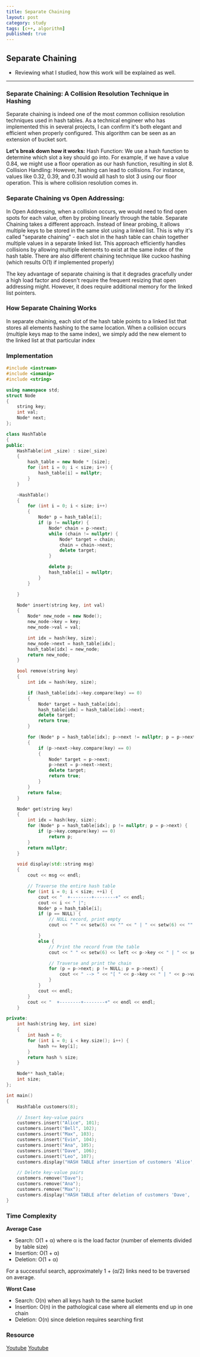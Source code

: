 ```yaml
---
title: Separate Chaining
layout: post
category: study
tags: [c++, algorithm]
published: true
---
```


## Separate Chaining

* Reviewing what I studied, how this work will be explained as well. 
---

### Separate Chaining: A Collision Resolution Technique in Hashing
Separate chaining is indeed one of the most common collision resolution techniques used in hash tables. As a technical engineer who has implemented this in several projects, I can confirm it's both elegant and efficient when properly configured. This algorithm can be seen as an extension of bucket sort.

**Let's break down how it works:**
Hash Function: We use a hash function to determine which slot a key should go into. For example, if we have a value 0.84, we might use a floor operation as our hash function, resulting in slot 8.
Collision Handling: However, hashing can lead to collisions. For instance, values like 0.32, 0.39, and 0.31 would all hash to slot 3 using our floor operation. This is where collision resolution comes in.

### Separate Chaining vs Open Addressing:
In Open Addressing, when a collision occurs, we would need to find open spots for each value, often by probing linearly through the table.
Separate Chaining takes a different approach. Instead of linear probing, it allows multiple keys to be stored in the same slot using a linked list.
This is why it's called "separate chaining" - each slot in the hash table can chain together multiple values in a separate linked list. This approach efficiently handles collisions by allowing multiple elements to exist at the same index of the hash table. There are also different chaining technique like cuckoo hashing (which results O(1) if implemented properly)

The key advantage of separate chaining is that it degrades gracefully under a high load factor and doesn't require the frequent resizing that open addressing might. However, it does require additional memory for the linked list pointers.

### How Separate Chaining Works
In separate chaining, each slot of the hash table points to a linked list that stores all elements hashing to the same location. When a collision occurs (multiple keys map to the same index), we simply add the new element to the linked list at that particular index

### Implementation

```cpp
#include <iostream>
#include <iomanip>
#include <string>

using namespace std;
struct Node
{
    string key;
    int val;
    Node* next;
};

class HashTable 
{
public:
    HashTable(int _size) : size(_size)
    {
        hash_table = new Node * [size];
        for (int i = 0; i < size; i++) {
            hash_table[i] = nullptr;
        }
    }

    ~HashTable() 
    {
        for (int i = 0; i < size; i++)
        {
            Node* p = hash_table[i];
            if (p != nullptr) {
                Node* chain = p->next;
                while (chain != nullptr) {
                    Node* target = chain;
                    chain = chain->next;
                    delete target;
                }

                delete p;
                hash_table[i] = nullptr;
            }
        }

    }

    Node* insert(string key, int val)
    {
        Node* new_node = new Node();
        new_node->key = key;
        new_node->val = val;

        int idx = hash(key, size);
        new_node->next = hash_table[idx];
        hash_table[idx] = new_node;
        return new_node;
    }

    bool remove(string key) 
    {
        int idx = hash(key, size);

        if (hash_table[idx]->key.compare(key) == 0)
        {
            Node* target = hash_table[idx];
            hash_table[idx] = hash_table[idx]->next;
            delete target;
            return true;
        }

        for (Node* p = hash_table[idx]; p->next != nullptr; p = p->next)
        {
            if (p->next->key.compare(key) == 0)
            {
                Node* target = p->next;
                p->next = p->next->next;
                delete target;
                return true;
            }
        }
        return false;
    }

    Node* get(string key) 
    {
        int idx = hash(key, size);
        for (Node* p = hash_table[idx]; p != nullptr; p = p->next) {
            if (p->key.compare(key) == 0)
                return p;
        }
        return nullptr;
    }

    void display(std::string msg)
    {
        cout << msg << endl;

        // Traverse the entire hash table
        for (int i = 0; i < size; ++i) {
            cout << "  +--------+--------+" << endl;
            cout << i << " |";
            Node* p = hash_table[i];
            if (p == NULL) {
                // NULL record, print empty
                cout << " " << setw(6) << "" << " | " << setw(6) << "" << " |";

            }
            else {
                // Print the record from the table
                cout << " " << setw(6) << left << p->key << " | " << setw(6) << right << p->val << " |";

                // Traverse and print the chain
                for (p = p->next; p != NULL; p = p->next) {
                    cout << " --> " << "[ " << p->key << " | " << p->val << " ]";
                }
            }
            cout << endl;
        }
        cout << "  +--------+--------+" << endl << endl;
    }

private:
    int hash(string key, int size)
    {
        int hash = 0;
        for (int i = 0; i < key.size(); i++) {
            hash += key[i];
        }
        return hash % size;
    }

    Node** hash_table;
    int size;
};

int main()
{
    HashTable customers(8);

    // Insert key-value pairs
    customers.insert("Alice", 101);
    customers.insert("Bell", 102);
    customers.insert("Max", 103);
    customers.insert("Evin", 104);
    customers.insert("Ana", 105);
    customers.insert("Dave", 106);
    customers.insert("Leo", 107);
    customers.display("HASH TABLE after insertion of customers 'Alice', 'Bell', 'Max', 'Evin', 'Ana', 'Dave', and 'Leo'.");

    // Delete key-value pairs
    customers.remove("Dave");
    customers.remove("Ana");
    customers.remove("Max");
    customers.display("HASH TABLE after deletion of customers 'Dave', 'Ana', and 'Max'.");
}
```

### Time Complexity
**Average Case**
* Search: O(1 + α) where α is the load factor (number of elements divided by table size)
* Insertion: O(1 + α)
* Deletion: O(1 + α)

For a successful search, approximately 1 + (α/2) links need to be traversed on average.

**Worst Case**
* Search: O(n) when all keys hash to the same bucket
* Insertion: O(n) in the pathological case where all elements end up in one chain
* Deletion: O(n) since deletion requires searching first

### Resource
[Youtube](https://www.youtube.com/watch?v=_xA8UvfOGgU&ab_channel=GeeksforGeeks)
[Youtube](https://www.youtube.com/watch?v=T9gct6Dx-jo&t=368s&ab_channel=WilliamFiset)